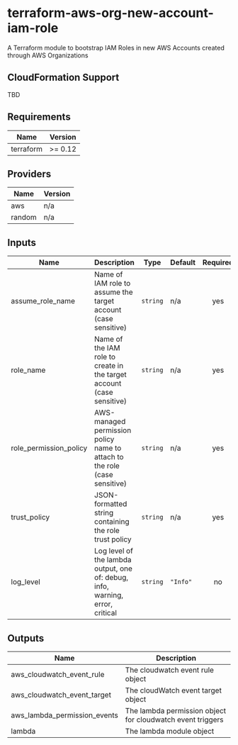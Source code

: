 # terraform-aws-org-new-account-iam-role

A Terraform module to bootstrap IAM Roles in new AWS Accounts created through AWS Organizations

## CloudFormation Support

TBD

<!-- BEGIN TFDOCS -->
## Requirements

| Name | Version |
|------|---------|
| terraform | >= 0.12 |

## Providers

| Name | Version |
|------|---------|
| aws | n/a |
| random | n/a |

## Inputs

| Name | Description | Type | Default | Required |
|------|-------------|------|---------|:--------:|
| assume\_role\_name | Name of IAM role to assume the target account (case sensitive) | `string` | n/a | yes |
| role\_name | Name of the IAM role to create in the target account (case sensitive) | `string` | n/a | yes |
| role\_permission\_policy | AWS-managed permission policy name to attach to the role (case sensitive) | `string` | n/a | yes |
| trust\_policy | JSON-formatted string containing the role trust policy | `string` | n/a | yes |
| log\_level | Log level of the lambda output, one of: debug, info, warning, error, critical | `string` | `"Info"` | no |

## Outputs

| Name | Description |
|------|-------------|
| aws\_cloudwatch\_event\_rule | The cloudwatch event rule object |
| aws\_cloudwatch\_event\_target | The cloudWatch event target object |
| aws\_lambda\_permission\_events | The lambda permission object for cloudwatch event triggers |
| lambda | The lambda module object |

<!-- END TFDOCS -->

